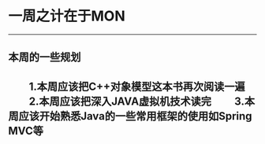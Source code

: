 一周之计在于MON
===============

-------------------------------------------------------------------------------

## 本周的一些规划 ##
　　1.本周应该把C++对象模型这本书再次阅读一遍
　　2.本周应该把深入JAVA虚拟机技术读完
　　3.本周应该开始熟悉Java的一些常用框架的使用如Spring MVC等
-------------------------------------------------------------------------------

